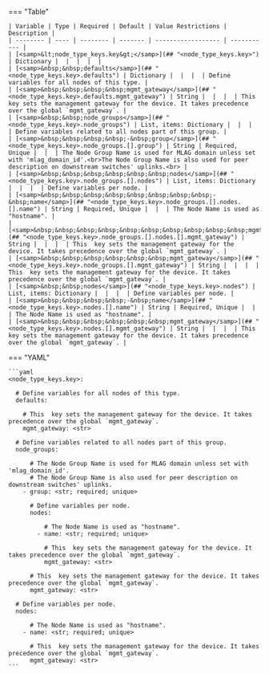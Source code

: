 <!--
  ~ Copyright (c) 2024 Arista Networks, Inc.
  ~ Use of this source code is governed by the Apache License 2.0
  ~ that can be found in the LICENSE file.
  -->
=== "Table"

    | Variable | Type | Required | Default | Value Restrictions | Description |
    | -------- | ---- | -------- | ------- | ------------------ | ----------- |
    | [<samp>&lt;node_type_keys.key&gt;</samp>](## "<node_type_keys.key>") | Dictionary |  |  |  |  |
    | [<samp>&nbsp;&nbsp;defaults</samp>](## "<node_type_keys.key>.defaults") | Dictionary |  |  |  | Define variables for all nodes of this type. |
    | [<samp>&nbsp;&nbsp;&nbsp;&nbsp;mgmt_gateway</samp>](## "<node_type_keys.key>.defaults.mgmt_gateway") | String |  |  |  | This  key sets the management gateway for the device. It takes precedence over the global `mgmt_gateway`. |
    | [<samp>&nbsp;&nbsp;node_groups</samp>](## "<node_type_keys.key>.node_groups") | List, items: Dictionary |  |  |  | Define variables related to all nodes part of this group. |
    | [<samp>&nbsp;&nbsp;&nbsp;&nbsp;-&nbsp;group</samp>](## "<node_type_keys.key>.node_groups.[].group") | String | Required, Unique |  |  | The Node Group Name is used for MLAG domain unless set with 'mlag_domain_id'.<br>The Node Group Name is also used for peer description on downstream switches' uplinks.<br> |
    | [<samp>&nbsp;&nbsp;&nbsp;&nbsp;&nbsp;&nbsp;nodes</samp>](## "<node_type_keys.key>.node_groups.[].nodes") | List, items: Dictionary |  |  |  | Define variables per node. |
    | [<samp>&nbsp;&nbsp;&nbsp;&nbsp;&nbsp;&nbsp;&nbsp;&nbsp;-&nbsp;name</samp>](## "<node_type_keys.key>.node_groups.[].nodes.[].name") | String | Required, Unique |  |  | The Node Name is used as "hostname". |
    | [<samp>&nbsp;&nbsp;&nbsp;&nbsp;&nbsp;&nbsp;&nbsp;&nbsp;&nbsp;&nbsp;mgmt_gateway</samp>](## "<node_type_keys.key>.node_groups.[].nodes.[].mgmt_gateway") | String |  |  |  | This  key sets the management gateway for the device. It takes precedence over the global `mgmt_gateway`. |
    | [<samp>&nbsp;&nbsp;&nbsp;&nbsp;&nbsp;&nbsp;mgmt_gateway</samp>](## "<node_type_keys.key>.node_groups.[].mgmt_gateway") | String |  |  |  | This  key sets the management gateway for the device. It takes precedence over the global `mgmt_gateway`. |
    | [<samp>&nbsp;&nbsp;nodes</samp>](## "<node_type_keys.key>.nodes") | List, items: Dictionary |  |  |  | Define variables per node. |
    | [<samp>&nbsp;&nbsp;&nbsp;&nbsp;-&nbsp;name</samp>](## "<node_type_keys.key>.nodes.[].name") | String | Required, Unique |  |  | The Node Name is used as "hostname". |
    | [<samp>&nbsp;&nbsp;&nbsp;&nbsp;&nbsp;&nbsp;mgmt_gateway</samp>](## "<node_type_keys.key>.nodes.[].mgmt_gateway") | String |  |  |  | This  key sets the management gateway for the device. It takes precedence over the global `mgmt_gateway`. |

=== "YAML"

    ```yaml
    <node_type_keys.key>:

      # Define variables for all nodes of this type.
      defaults:

        # This  key sets the management gateway for the device. It takes precedence over the global `mgmt_gateway`.
        mgmt_gateway: <str>

      # Define variables related to all nodes part of this group.
      node_groups:

          # The Node Group Name is used for MLAG domain unless set with 'mlag_domain_id'.
          # The Node Group Name is also used for peer description on downstream switches' uplinks.
        - group: <str; required; unique>

          # Define variables per node.
          nodes:

              # The Node Name is used as "hostname".
            - name: <str; required; unique>

              # This  key sets the management gateway for the device. It takes precedence over the global `mgmt_gateway`.
              mgmt_gateway: <str>

          # This  key sets the management gateway for the device. It takes precedence over the global `mgmt_gateway`.
          mgmt_gateway: <str>

      # Define variables per node.
      nodes:

          # The Node Name is used as "hostname".
        - name: <str; required; unique>

          # This  key sets the management gateway for the device. It takes precedence over the global `mgmt_gateway`.
          mgmt_gateway: <str>
    ```
